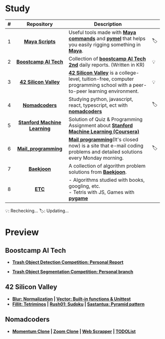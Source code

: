 # Study

|  #   |                          Repository                          | Description                                                  |         |
| :--: | :----------------------------------------------------------: | ------------------------------------------------------------ | ------- |
|  1   | **[Maya Scripts](https://github.com/lisy0123/Maya_Scripts)** | Useful tools made with [**Maya commands**](https://help.autodesk.com/cloudhelp/2023/ENU/Maya-Tech-Docs/CommandsPython/index.html) and [**pymel**](https://help.autodesk.com/cloudhelp/2023/ENU/Maya-Tech-Docs/PyMel/index.html#) that helps you easily rigging something in **[Maya](https://www.autodesk.com/products/maya/overview?support=ADVANCED&plc=MAYA&term=3-YEAR&quantity=1)**. | :label: |
|  2   | **[Boostcamp AI Tech](https://github.com/lisy0123/Boostcamp_AI_Tech)** | Collection of **[boostcamp AI Tech 2nd](https://boostcamp.connect.or.kr/program_ai.html)** daily reports. (Written in KR) | :bulb:  |
|  3   |   **[42 Silicon Valley](https://github.com/lisy0123/42)**    | **[42 Silicon Valley](https://www.42.us.org)** is a college-level, tuition-free, computer programming school with a peer-to-peer learning environment. | :bulb:  |
|  4   |  **[Nomadcoders](https://github.com/lisy0123/Nomadcoders)**  | Studying python, javascript, react, typescript, ect with **[nomadcoders](https://nomadcoders.co)** | :label: |
|  5   | **[Stanford Machine Learning](https://github.com/lisy0123/Coursera_Stanford_Machine_Learning)** | Solution of Quiz & Programming Assignment about **[Stanford Machine Learning (Coursera)](https://www.coursera.org/learn/machine-learning?)** |         |
|  6   | **[Mail_programming](https://github.com/lisy0123/Study/blob/master/01_Mail_programming)** | **[Mail programming](https://mailprogramming.com/)**(It's closed now) is a site that e-mail coding problems and detailed solutions every Monday morning. | :label: |
|  7   | **[Baekjoon](https://github.com/lisy0123/Study/tree/master/02_Baekjoon)** | A collection of algorithm problem solutions from **[Baekjoon](https://www.acmicpc.net/)**. |         |
|  8   | **[ETC](https://github.com/lisy0123/Study/tree/master/ETC)** | - Algorithms studied with books, googling, etc.<br />- Tetris with JS, Games with **[pygame](https://www.pygame.org/)** |         |

:bulb:: Rechecking...    :label:: Updating...

# Preview

## Boostcamp AI Tech

- **[Trash Object Detection Competition: Personal Report](https://github.com/lisy0123/Boostcamp_AI_Tech/blob/main/07_Object_Detection/personal_report.md)**

- **[Trash Object Segmentation Competition: Personal branch](https://github.com/lisy0123/semantic-segmentation-level2-cv-18/tree/main/_SUB)**

## 42 Silicon Valley

- **[Blur: Normalization](https://github.com/lisy0123/42/tree/master/Bootcamp_python/d03/ex04)  |  [Vector: Built-in functions & Unittest](https://github.com/lisy0123/42/tree/master/Bootcamp_python/d01/ex02)**
- **[Fillit: Tetriminos](https://github.com/lisy0123/42/tree/master/Cadet_old/fillit)  |  [Rush01: Sudoku](https://github.com/lisy0123/42/tree/master/Piscine/rush01/ex00)   |  [Sastantua: Pyramid pattern](https://github.com/lisy0123/42/tree/master/Piscine/sastantua/ex00)**

## Nomadcoders

- **[Momentum Clone](https://lisy0123.github.io/Momentum_Clone/)  |  [Zoom Clone](https://codesandbox.io/s/zoom-03-llzq7) | [Web Scrapper](https://day-thirteen-and-fourteen--lisy0123.repl.co/) | [TODOList](https://lisy0123.github.io/TODOList/)**

